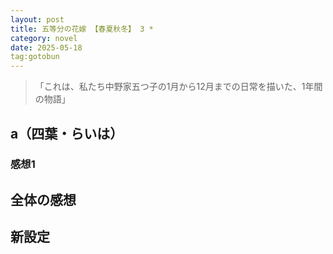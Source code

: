 ```yaml
---
layout: post
title: 五等分の花嫁 【春夏秋冬】 3 *
category: novel
date: 2025-05-18
tag:gotobun
---
```


>「これは、私たち中野家五つ子の1月から12月までの日常を描いた、1年間の物語」

## a（四葉・らいは）

### 感想1

## 全体の感想

## 新設定

